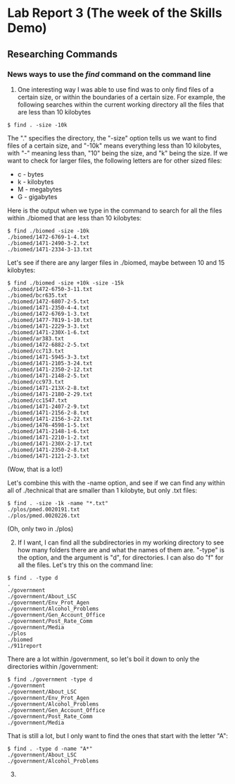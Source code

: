 # Lab Report 3 (The week of the Skills Demo)
## Researching Commands
### News ways to use the *find* command on the command line

1. One interesting way I was able to use find was to only find files of a certain size, or within the boundaries of a certain size.
For example, the following searches within the current working directory all the files that are less than 10 kilobytes
```
$ find . -size -10k
```
The "." specifies the directory, the "-size" option tells us we want to find files of a certain size, and "-10k" means everything less than 10 kilobytes, with "-" meaning less than, "10" being the size, and "k" being the size. If we want to check for larger files, the following letters are for other sized files:
* c - bytes
* k - kilobytes
* M - megabytes
* G - gigabytes

Here is the output when we type in the command to search for all the files within ./biomed that are less than 10 kilobytes:
```
$ find ./biomed -size -10k
./biomed/1472-6769-1-4.txt
./biomed/1471-2490-3-2.txt
./biomed/1471-2334-3-13.txt
```
Let's see if there are any larger files in ./biomed, maybe between 10 and 15 kilobytes:
```
$ find ./biomed -size +10k -size -15k
./biomed/1472-6750-3-11.txt
./biomed/bcr635.txt
./biomed/1472-6807-2-5.txt
./biomed/1471-2350-4-4.txt
./biomed/1472-6769-1-3.txt
./biomed/1477-7819-1-10.txt
./biomed/1471-2229-3-3.txt
./biomed/1471-230X-1-6.txt
./biomed/ar383.txt
./biomed/1472-6882-2-5.txt
./biomed/cc713.txt
./biomed/1471-5945-3-3.txt
./biomed/1471-2105-3-24.txt
./biomed/1471-2350-2-12.txt
./biomed/1471-2148-2-5.txt
./biomed/cc973.txt
./biomed/1471-213X-2-8.txt
./biomed/1471-2180-2-29.txt
./biomed/cc1547.txt
./biomed/1471-2407-2-9.txt
./biomed/1471-2156-2-8.txt
./biomed/1471-2156-3-22.txt
./biomed/1476-4598-1-5.txt
./biomed/1471-2148-1-6.txt
./biomed/1471-2210-1-2.txt
./biomed/1471-230X-2-17.txt
./biomed/1471-2350-2-8.txt
./biomed/1471-2121-2-3.txt
```
(Wow, that is a lot!)

Let's combine this with the -name option, and see if we can find any within all of ./technical that are smaller than 1 kilobyte, but only .txt files:
```
$ find . -size -1k -name "*.txt"  
./plos/pmed.0020191.txt
./plos/pmed.0020226.txt
```
(Oh, only two in ./plos)

2. If I want, I can find all the subdirectories in my working directory to see how many folders there are and what the names of them are. "-type" is the option, and the argument is "d", for directories. I can also do "f" for all the files.
Let's try this on the command line:
```
$ find . -type d           
.
./government
./government/About_LSC
./government/Env_Prot_Agen
./government/Alcohol_Problems
./government/Gen_Account_Office
./government/Post_Rate_Comm
./government/Media
./plos
./biomed
./911report
```

There are a lot within /government, so let's boil it down to only the directories within /government:
```
$ find ./government -type d        
./government
./government/About_LSC
./government/Env_Prot_Agen
./government/Alcohol_Problems
./government/Gen_Account_Office
./government/Post_Rate_Comm
./government/Media
```

That is still a lot, but I only want to find the ones that start with the letter "A":
```
$ find . -type d -name "A*"
./government/About_LSC
./government/Alcohol_Problems
```

3. 


